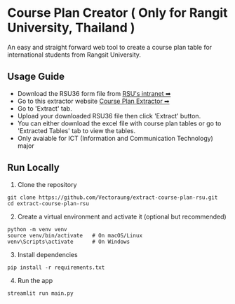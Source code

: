 # Course Plan Creator ( Only for Rangit University, Thailand )
An easy and straight forward web tool to create a course plan table for international students from Rangsit University.

## Usage Guide
- Download the RSU36 form file from [RSU's intranet ➡](https://intranet.rsu.ac.th/suWeb/SignIn.aspx)
- Go to this extractor website [Course Plan Extractor ➡](https://extract-course-plan-rsu.streamlit.app/)
- Go to 'Extract' tab.
- Upload your downloaded RSU36 file then click 'Extract' button.
- You can either download the excel file with course plan tables or go to 'Extracted Tables' tab to view the tables.
- Only avaiable for ICT (Information and Communication Technology) major

## Run Locally
1. Clone the repository
```
git clone https://github.com/Vectoraung/extract-course-plan-rsu.git
cd extract-course-plan-rsu
```

2. Create a virtual environment and activate it (optional but recommended)
```
python -m venv venv
source venv/bin/activate   # On macOS/Linux
venv\Scripts\activate      # On Windows
```

3. Install dependencies
```
pip install -r requirements.txt
```

4. Run the app
```
streamlit run main.py
```